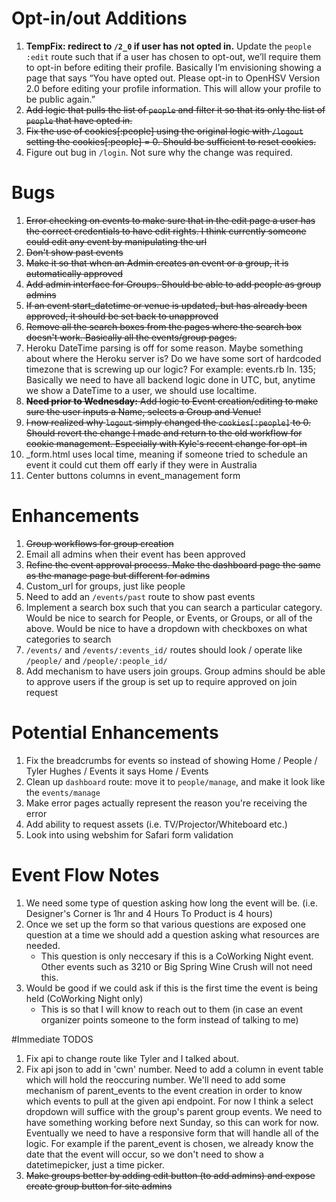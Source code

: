 # Opt-in/out Additions
1. **TempFix: redirect to `/2_0` if user has not opted in.** Update the `people` `:edit` route such that if a user has chosen to opt-out, we’ll require them to opt-in before editing their profile. Basically I’m envisioning showing a page that says “You have opted out. Please opt-in to OpenHSV Version 2.0 before editing your profile information. This will allow your profile to be public again.”
2. ~~Add logic that pulls the list of `people` and filter it so that its only the list of `people` that have opted in.~~
3. ~~Fix the use of cookies[:people] using the original logic with `/logout` setting the cookies[:people] = 0. Should be sufficient to reset cookies.~~
4. Figure out bug in `/login`. Not sure why the change was required.

# Bugs
1. ~~Error checking on events to make sure that in the edit page a user has the correct credentials to have edit rights. I think currently someone could edit any event by manipulating the url~~
2. ~~Don't show past events~~
3. ~~Make it so that when an Admin creates an event or a group, it is automatically approved~~
4. ~~Add admin interface for Groups. Should be able to add people as group admins~~
5. ~~If an event start_datetime or venue is updated, but has already been approved, it should be set back to unapproved~~
6. ~~Remove all the search boxes from the pages where the search box doesn't work. Basically all the events/group pages.~~
7. Heroku DateTime parsing is off for some reason. Maybe something about where the Heroku server is? Do we have some sort of hardcoded timezone that is screwing up our logic? For example: events.rb ln. 135; Basically we need to have all backend logic done in UTC, but, anytime we show a DateTime to a user, we should use localtime.
8. ~~**Need prior to Wednesday:** Add logic to Event creation/editing to make sure the user inputs a Name, selects a Group and Venue!~~
9. ~~I now realized why `logout` simply changed the `cookies[:people]` to 0. Should revert the change I made and return to the old workflow for cookie management. Especially with Kyle's recent change for opt-in~~
10. \_form.html uses local time, meaning if someone tried to schedule an event it could cut them off early if they were in Australia
11. Center buttons columns in event_management form

# Enhancements
1. ~~Group workflows for group creation~~
2. Email all admins when their event has been approved
3. ~~Refine the event approval process. Make the dashboard page the same as the manage page but different for admins~~
4. Custom_url for groups, just like people
5. Need to add an `/events/past` route to show past events
6. Implement a search box such that you can search a particular category. Would be nice to search for People, or Events, or Groups, or all of the above. Would be nice to have a dropdown with checkboxes on what categories to search
7. `/events/` and `/events/:events_id/` routes should look / operate like `/people/` and `/people/:people_id/`
8. Add mechanism to have users join groups. Group admins should be able to approve users if the group is set up to require approved on join request

# Potential Enhancements
1. Fix the breadcrumbs for events so instead of showing Home / People / Tyler Hughes / Events it says Home / Events
2. Clean up `dashboard` route: move it to `people/manage`, and make it look like the `events/manage`
3. Make error pages actually represent the reason you're receiving the error
4. Add ability to request assets (i.e. TV/Projector/Whiteboard etc.)
5. Look into using webshim for Safari form validation


# Event Flow Notes
1. We need some type of question asking how long the event will be. (i.e. Designer's Corner is 1hr and 4 Hours To Product is 4 hours)
2. Once we set up the form so that various questions are exposed one question at a time we should add a question asking what resources are needed.
    - This question is only neccesary if this is a CoWorking Night event. Other events such as 3210 or Big Spring Wine Crush will not need this.
3. Would be good if we could ask if this is the first time the event is being held (CoWorking Night only)
    - This is so that I will know to reach out to them (in case an event organizer points someone to the form instead of talking to me)


#Immediate TODOS
1. Fix api to change route like Tyler and I talked about.
2. Fix api json to add in 'cwn' number. Need to add a column in event table which will hold the reoccuring number. We'll need to add some mechanism of parent_events to the event creation in order to know which events to pull at the given api endpoint. For now I think a select dropdown will suffice with the group's parent group events. We need to have something working before next Sunday, so this can work for now. Eventually we need to have a responsive form that will handle all of the logic. For example if the parent_event is chosen, we already know the date that the event will occur, so we don't need to show a datetimepicker, just a time picker.
3. ~~Make groups better by adding edit button (to add admins) and expose create group button for site admins~~
